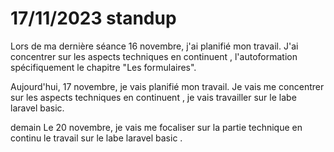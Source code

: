 # 17/11/2023 standup 
Lors de ma dernière séance 16 novembre,  j'ai planifié mon travail. J'ai concentrer sur les aspects techniques en continuent , l'autoformation spécifiquement le chapitre "Les formulaires". <br>

Aujourd'hui, 17 novembre, je vais planifié mon travail. Je vais me concentrer sur les aspects techniques en continuent , je vais travailler sur le labe laravel basic.<br>

demain Le  20 novembre, je vais me focaliser sur la partie technique en continu le travail sur le  labe laravel basic .